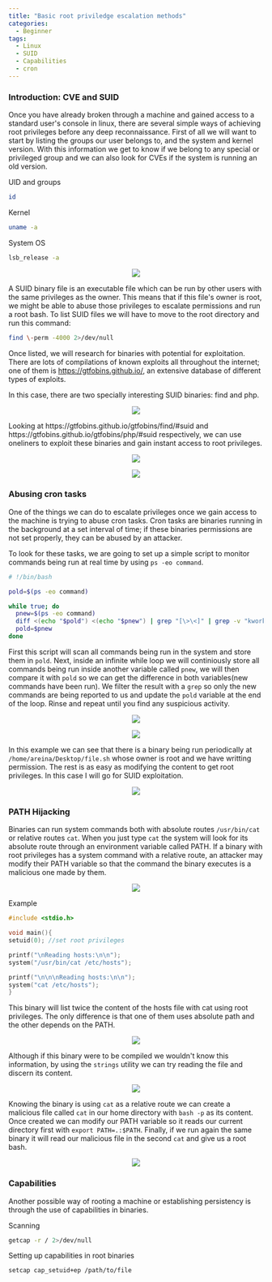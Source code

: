 ```yaml
---
title: "Basic root priviledge escalation methods"
categories:
  - Beginner
tags:
  - Linux
  - SUID
  - Capabilities
  - cron
---
```


### Introduction: CVE and SUID

Once you have already broken through a machine and gained access to a standard user's console in linux, there are several simple ways of achieving root privileges before any deep reconnaissance.
First of all we will want to start by listing the groups our user belongs to, and the system and kernel version. With this information we get to know if we belong to any special or privileged group and we can also look for CVEs if the system is running an old version.

UID and groups
```bash
id
```
Kernel
```bash
uname -a
```
System OS
```bash
lsb_release -a
```
<p align="center">
<img src="/assets/images/examplekernel.png">
</p>

A SUID binary file is an executable file which can be run by other users with the same privileges as the owner. This means that if this file's owner is root, we might be able to abuse those privileges to escalate permissions and run a root bash.
To list SUID files we will have to move to the root directory and run this command:
```bash
find \-perm -4000 2>/dev/null
```
Once listed, we will research for binaries with potential for exploitation. There are lots of compilations of known exploits all throughout the internet; one of them is https://gtfobins.github.io/, an extensive database of different types of exploits.

In this case, there are two specially interesting SUID binaries: find and php.

<p align="center">
<img src="/assets/images/findexample.jpg">
</p>
Looking at https://gtfobins.github.io/gtfobins/find/#suid and https://gtfobins.github.io/gtfobins/php/#suid respectively, we can use oneliners to exploit these binaries and gain instant access to root privileges.

<p align="center">
<img src="/assets/images/rootphp.png">
</p>
<p align="center">
<img src="/assets/images/rootfind.png">
</p>

### Abusing cron tasks

One of the things we can do to escalate privileges once we gain access to the machine is trying to abuse cron tasks.
Cron tasks are binaries running in the background at a set interval of time; if these binaries permissions are not set properly, they can be abused by an attacker.

To look for these tasks, we are going to set up a simple script to monitor commands being run at real time by using `ps -eo command`.

```bash
# !/bin/bash

pold=$(ps -eo command)

while true; do
  pnew=$(ps -eo command)
  diff <(echo "$pold") <(echo "$pnew") | grep "[\>\<]" | grep -v "kworker"
  pold=$pnew
done
```
First this script will scan all commands being run in the system and store them in `pold`. Next, inside an infinite while loop we will continiously store all commands being run inside another variable called `pnew`, we will then compare it with `pold` so we can get the difference in both variables(new commands have been run). We filter the result with a `grep` so only the new commands are being reported to us and update the `pold` variable at the end of the loop. Rinse and repeat until you find any suspicious activity.

<p align="center">
<img src="/assets/images/cronexample.png">
</p>
<p align="center">
<img src="/assets/images/cronfile.png">
</p>

In this example we can see that there is a binary being run periodically at `/home/areina/Desktop/file.sh` whose owner is root and we have writting permission. The rest is as easy as modifying the content to get root privileges. In this case I will go for SUID exploitation.

<p align="center">
<img src="/assets/images/cronroot.png">
</p>


### PATH Hijacking
Binaries can run system commands both with absolute routes `/usr/bin/cat` or relative routes `cat`. When you just type `cat` the system will look for its absolute route through an environment variable called PATH. If a binary with root privileges has a system command with a relative route, an attacker may modify their PATH variable so that the command the binary executes is a malicious one made by them.

<p align="center">
<img src="/assets/images/pathexample.png">
</p>

Example
```C
#include <stdio.h>

void main(){
setuid(0); //set root privileges

printf("\nReading hosts:\n\n");
system("/usr/bin/cat /etc/hosts");

printf("\n\n\nReading hosts:\n\n");
system("cat /etc/hosts");
}
```
This binary will list twice the content of the hosts file with cat using root privileges. The only difference is that one of them uses absolute path and the other depends on the PATH.

<p align="center">
<img src="/assets/images/hostspath1.png">
</p>

Although if this binary were to be compiled we wouldn't know this information, by using the `strings` utility we can try reading the file and discern its content.

<p align="center">
<img src="/assets/images/stringshosts.png">
</p>

Knowing the binary is using `cat` as a relative route we can create a malicious file called `cat` in our home directory with `bash -p` as its content. Once created we can modify our PATH variable so it reads our current directory first with `export PATH=.:$PATH`.
Finally, if we run again the same binary it will read our malicious file in the second `cat` and give us a root bash.

<p align="center">
<img src="/assets/images/rootbash.png">
</p>

### Capabilities

Another possible way of rooting a machine or establishing persistency is through the use of capabilities in binaries.

Scanning
```bash
getcap -r / 2>/dev/null
```
Setting up capabilities in root binaries
```bash
setcap cap_setuid+ep /path/to/file
```

